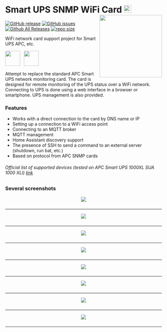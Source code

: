 # Smart UPS SNMP WiFi Card <img src="https://github.com/AleksandrBraun/Smart-UPS-SNMP-Card/blob/main/Images/Ukraine.png" height=24> <img src="https://github.com/AleksandrBraun/Smart-UPS-SNMP-Card/blob/main/Images/3d.png" height=200 style="float: right;">

[![GitHub release](https://img.shields.io/github/release/AleksandrBraun/Smart-UPS-SNMP-Card/all.svg)](https://github.com/AleksandrBraun/Smart-UPS-SNMP-Card/releases "Releases") [![GitHub issues](https://img.shields.io/github/issues/AleksandrBraun/Smart-UPS-SNMP-Card)](https://github.com/AleksandrBraun/Smart-UPS-SNMP-Card/issues) [![Github All Releases](https://img.shields.io/github/downloads/AleksandrBraun/Smart-UPS-SNMP-Card/total.svg)](https://github.com/AleksandrBraun/Smart-UPS-SNMP-Card/tree/main/Firmware) [![repo size](https://img.shields.io/github/repo-size/AleksandrBraun/Smart-UPS-SNMP-Card.svg)](https://github.com/AleksandrBraun/Smart-UPS-SNMP-Card)

WiFi network card support project for Smart UPS APC, etc.

<img src="https://github.com/AleksandrBraun/Smart-UPS-SNMP-Card/blob/main/Images/HASS.png" height=48>&nbsp;&nbsp;&nbsp;<img src="https://github.com/AleksandrBraun/Smart-UPS-SNMP-Card/blob/main/Images/APC.svg" height=48>

Attempt to replace the standard APC Smart UPS network monitoring card.
The card is designed for remote monitoring of the UPS status over a WiFi network.
Connecting to UPS is done using a web interface in a browser or smartphone.
UPS management is also provided.

### Features

- Works with a direct connection to the card by DNS name or IP
- Setting up a connection to a WiFi access point
- Connecting to an MQTT broker
- MQTT management
- Home Assistant discovery support
- The presence of SSH to send a command to an external server (shutdown, run bat, etc.)
- Based on protocol from APC SNMP cards

###### Official list of supported devices (tested on APC Smart UPS 1000XL *SUA 1000 XLI*) <a href="https://www.apc.com/us/en/faqs/FA237786/" title="APC site">link</a>

### Several screenshots
<div align="center">
  <img src="https://github.com/AleksandrBraun/Smart-UPS-SNMP-Card/blob/main/Images/Main-Control.png">

### 
---
  <img src="https://github.com/AleksandrBraun/Smart-UPS-SNMP-Card/blob/main/Images/Settings.png">

### 
---
  <img src="https://github.com/AleksandrBraun/Smart-UPS-SNMP-Card/blob/main/Images/Alert-Error.png">

### 
---
  <img src="https://github.com/AleksandrBraun/Smart-UPS-SNMP-Card/blob/main/Images/Network-MQTT-SSH.png">

### 
---
  <img src="https://github.com/AleksandrBraun/Smart-UPS-SNMP-Card/blob/main/Images/Fan-Control.png">

### 
---
  <img src="https://github.com/AleksandrBraun/Smart-UPS-SNMP-Card/blob/main/Images/FWUpdate-page.png">

### 
---
  <img src="https://github.com/AleksandrBraun/Smart-UPS-SNMP-Card/blob/main/Images/hass_card.png">

### 
---
  <img src="https://github.com/AleksandrBraun/Smart-UPS-SNMP-Card/blob/main/Images/hass_discovery.png">

### 
---
</div>
